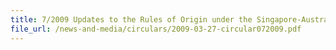 ```yaml
---
title: 7/2009 Updates to the Rules of Origin under the Singapore-Australia Free Trade Agreement (SAFTA)
file_url: /news-and-media/circulars/2009-03-27-circular072009.pdf
---
```

